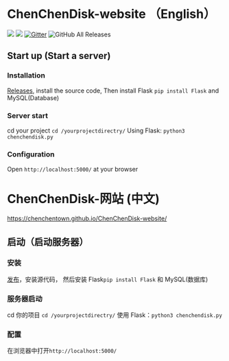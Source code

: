 # ChenChenDisk-website （English）
![](https://img.shields.io/github/stars/ehang-io/nps.svg)   ![](https://img.shields.io/github/forks/ehang-io/nps.svg)
[![Gitter](https://badges.gitter.im/cnlh-nps/community.svg)](https://gitter.im/cnlh-nps/community?utm_source=badge&utm_medium=badge&utm_campaign=pr-badge)
![GitHub All Releases](https://img.shields.io/github/downloads/ehang-io/nps/total)
## Start up (Start a server)
### Installation
[Releases](https://github.com/ChenChenTown/ChenChenDisk-website/releases), install the source code, 
Then install Flask ```pip install Flask``` and MySQL(Database)
### Server start 
cd your project ```cd /yourprojectdirectry/```
Using Flask: ```python3 chenchendisk.py```
### Configuration
Open ```http://localhost:5000/``` at your browser

# ChenChenDisk-网站 (中文)
https://chenchentown.github.io/ChenChenDisk-website/
## 启动（启动服务器）
### 安装
[发布](https://github.com/ChenChenTown/ChenChenDisk-website/releases)，安装源代码，
然后安装 Flask```pip install Flask``` 和 MySQL(数据库)
### 服务器启动
cd 你的项目 ```cd /yourprojectdirectry/```
使用 Flask：```python3 chenchendisk.py```
### 配置
在浏览器中打开```http://localhost:5000/```
